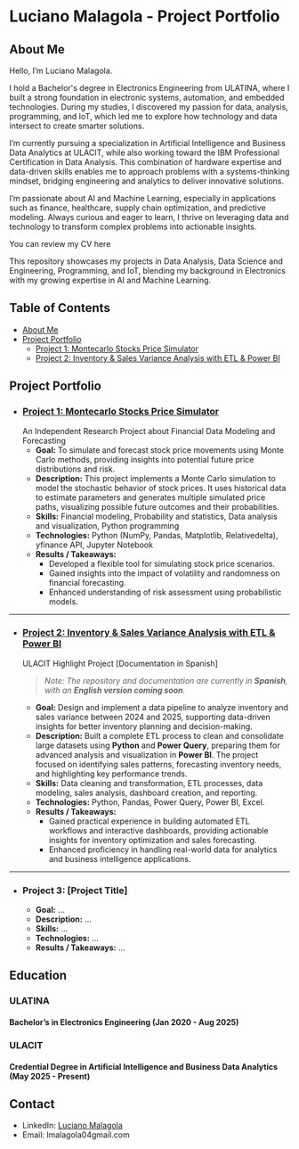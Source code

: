 # Luciano Malagola - Project Portfolio

## About Me

Hello, I’m Luciano Malagola.

I hold a Bachelor's degree in Electronics Engineering from ULATINA, where I built a strong foundation in electronic systems, automation, and embedded technologies. During my studies, I discovered my passion for data, analysis, programming, and IoT, which led me to explore how technology and data intersect to create smarter solutions.

I’m currently pursuing a specialization in Artificial Intelligence and Business Data Analytics at ULACIT, while also working toward the IBM Professional Certification in Data Analysis. This combination of hardware expertise and data-driven skills enables me to approach problems with a systems-thinking mindset, bridging engineering and analytics to deliver innovative solutions.

I’m passionate about AI and Machine Learning, especially in applications such as finance, healthcare, supply chain optimization, and predictive modeling. Always curious and eager to learn, I thrive on leveraging data and technology to transform complex problems into actionable insights.

You can review my CV here

This repository showcases my projects in Data Analysis, Data Science and Engineering, Programming, and IoT, blending my background in Electronics with my growing expertise in AI and Machine Learning.

## Table of Contents

- [About Me](#about-me)
- [Project Portfolio](project-portfolio)
  - [Project 1: Montecarlo Stocks Price Simulator](#project-1-montecarlo-stocks-price-simulator)
  - [Project 2: Inventory & Sales Variance Analysis with ETL & Power BI](#project-2-inventory--sales-variance-analysis-with-etl--power-bi)

## **Project Portfolio**

- ### [Project 1: Montecarlo Stocks Price Simulator](https://github.com/LucianoMalagola/Montecarlo-Stocks/tree/main)
  An Independent Research Project about Financial Data Modeling and Forecasting
  - **Goal:** To simulate and forecast stock price movements using Monte Carlo methods, providing insights into potential future price distributions and risk.  
  - **Description:** This project implements a Monte Carlo simulation to model the stochastic behavior of stock prices. It uses historical data to estimate parameters and generates multiple simulated price paths, visualizing possible future outcomes and their probabilities.  
  - **Skills:** Financial modeling, Probability and statistics, Data analysis and visualization, Python programming
  - **Technologies:** Python (NumPy, Pandas, Matplotlib, Relativedelta), yfinance API, Jupyter Notebook 
  - **Results / Takeaways:**
    - Developed a flexible tool for simulating stock price scenarios.
    - Gained insights into the impact of volatility and randomness on financial forecasting.
    - Enhanced understanding of risk assessment using probabilistic models.

---

- ### [Project 2: Inventory & Sales Variance Analysis with ETL & Power BI](https://github.com/LucianoMalagola/Proyecto-Big-Data-ULACIT)
  ULACIT Highlight Project [Documentation in Spanish]
  > *Note: The repository and documentation are currently in **Spanish**, with an **English version coming soon**.*
  - **Goal:** Design and implement a data pipeline to analyze inventory and sales variance between 2024 and 2025, supporting data-driven insights for better inventory planning and decision-making.  
  - **Description:** Built a complete ETL process to clean and consolidate large datasets using **Python** and **Power Query**, preparing them for advanced analysis and visualization in **Power BI**. The project focused on identifying sales patterns, forecasting inventory needs, and highlighting key performance trends.
  - **Skills:** Data cleaning and transformation, ETL processes, data modeling, sales analysis, dashboard creation, and reporting.
  - **Technologies:** Python, Pandas, Power Query, Power BI, Excel.  
  - **Results / Takeaways:**
    - Gained practical experience in building automated ETL workflows and interactive dashboards, providing actionable insights for inventory optimization and sales forecasting.
    - Enhanced proficiency in handling real-world data for analytics and business intelligence applications.  

---

- ### **Project 3: [Project Title]**
  - **Goal:** ...  
  - **Description:** ...  
  - **Skills:** ...  
  - **Technologies:** ...  
  - **Results / Takeaways:** ...  

## Education

### ULATINA
#### Bachelor’s in Electronics Engineering (Jan 2020 - Aug 2025)


### ULACIT
#### Credential Degree in Artificial Intelligence and Business Data Analytics (May 2025 - Present)
 
## Contact

- LinkedIn: [Luciano Malagola](https://www.linkedin.com/in/luciano-argeo-malagola-angola-ba0221220/)
- Email: lmalagola04gmail.com
